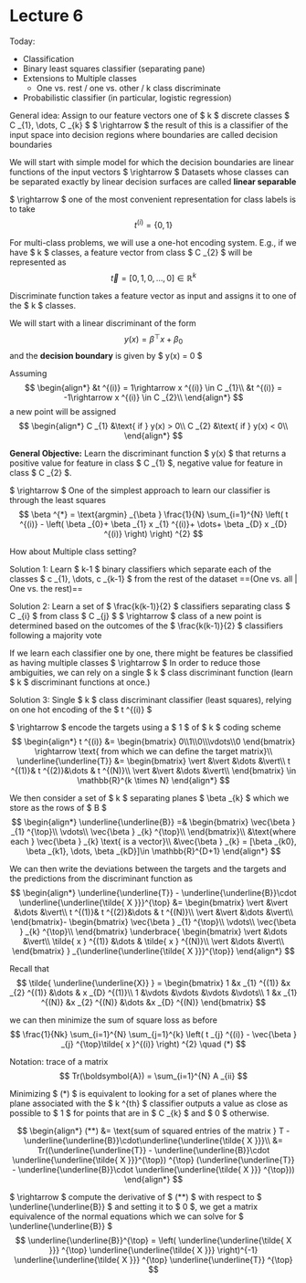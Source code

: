 # Lecture 6

Today:

- Classification
- Binary least squares classifier (separating pane)
- Extensions to Multiple classes
  - One vs. rest / one vs. other / k class discriminate
- Probabilistic classifier (in particular, logistic regression)

General idea: Assign to our feature vectors one of $ k $  discrete classes $ C _{1}, \dots, C _{k} $
$ \rightarrow $ the result of this is a classifier of the input space into decision regions where boundaries are called decision boundaries

We will start with simple model for which the decision boundaries are linear functions of the input vectors
$ \rightarrow $ Datasets whose classes can be separated exactly by linear decision surfaces are called **linear separable**

$ \rightarrow $ one of the most convenient representation for class labels is to take
$$
t ^{(i)} = \left\{ 0, 1 \right\}
$$

For multi-class problems, we will use a one-hot encoding system.
E.g., if we have $ k $ classes, a feature vector from class $ C _{2} $ will be represented as
$$
\vec{t} = [0, 1, 0, \dots, 0] \in \mathbb{R}^{k}
$$

Discriminate function takes a feature vector as input and assigns it to one of the $ k $ classes.

We will start with a linear discriminant of the form
$$
y(x) = \beta ^{\top} x + \beta _{0}
$$
and the **decision boundary** is given by $ y(x) = 0 $

Assuming
$$
\begin{align*}
&t ^{(i)} = 1\rightarrow x ^{(i)} \in C _{1}\\
&t ^{(i)} = -1\rightarrow x ^{(i)} \in C _{2}\\
\end{align*}
$$
a new point will be assigned
$$
\begin{align*}
C _{1} &\text{ if } y(x) > 0\\
C _{2} &\text{ if } y(x) < 0\\
\end{align*}
$$

**General Objective:**
Learn the discriminant function $ y(x) $ that returns a positive value for feature in class $ C _{1} $, negative value for feature in class $ C _{2} $.

$ \rightarrow $ One of the simplest approach to learn our classifier is through the least squares
$$
\beta ^{*} = \text{argmin} _{\beta } \frac{1}{N} \sum_{i=1}^{N}
\left( t ^{(i)} - \left( \beta _{0}+ \beta _{1} x _{1} ^{(i)}+ \dots+ \beta _{D} x _{D} ^{(i)}  \right) \right) ^{2}
$$

How about Multiple class setting?

Solution 1:
Learn $ k-1 $ binary classifiers which separate each of the classes $ c _{1}, \dots, c _{k-1} $ from the rest of the dataset
==(One vs. all | One vs. the rest)==

Solution 2:
Learn a set of $ \frac{k(k-1)}{2} $ classifiers separating class $ C _{i} $ from class $ C _{j} $
$ \rightarrow $ class of a new point is determined based on the outcomes of the $ \frac{k(k-1)}{2} $ classifiers following a majority vote

If we learn each classifier one by one, there might be features be classified as having multiple classes
$ \rightarrow $ In order to reduce those ambiguities, we can rely on a single $ k $ class discriminant function (learn $ k $ discriminant functions at once.)

Solution 3:
Single $ k $ class discriminant classifier (least squares), relying on one hot encoding of the $ t ^{(i)} $

$ \rightarrow $ encode the targets using a $ 1 $ of $ k $ coding scheme
$$
\begin{align*}
t ^{(i)} &=
\begin{bmatrix}
0\\1\\0\\\vdots\\0
\end{bmatrix}
\rightarrow \text{ from which we can define the target matrix}\\
\underline{\underline{T}} &=
\begin{bmatrix}
\vert &\vert &\dots &\vert\\
t ^{(1)}& t ^{(2)}&\dots & t ^{(N)}\\
\vert &\vert &\dots &\vert\\
\end{bmatrix}
\in \mathbb{R}^{k \times N}
\end{align*}
$$

We then consider a set of $ k $ separating planes $ \beta _{k} $ which we store as the rows of $ B $
$$
\begin{align*}
\underline{\underline{B}} =&
\begin{bmatrix}
\vec{\beta } _{1} ^{\top}\\
\vdots\\
\vec{\beta } _{k} ^{\top}\\
\end{bmatrix}\\
&\text{where each } \vec{\beta } _{k} \text{ is a vector}\\
&\vec{\beta } _{k} = [\beta _{k0}, \beta _{k1}, \dots, \beta _{kD}]\in \mathbb{R}^{D+1}
\end{align*}
$$

We can then write the deviations between the targets and the targets and the predictions from the discriminant function as
$$
\begin{align*}
\underline{\underline{T}} - \underline{\underline{B}}\cdot \underline{\underline{\tilde{ X }}}^{\top} &=
\begin{bmatrix}
\vert &\vert &\dots &\vert\\
t ^{(1)}& t ^{(2)}&\dots & t ^{(N)}\\
\vert &\vert &\dots &\vert\\
\end{bmatrix}-
\begin{bmatrix}
\vec{\beta } _{1} ^{\top}\\
\vdots\\
\vec{\beta } _{k} ^{\top}\\
\end{bmatrix}
\underbrace{
    \begin{bmatrix}
    \vert &\dots &\vert\\
    \tilde{ x } ^{(1)} &\dots & \tilde{ x } ^{(N)}\\
    \vert &\dots &\vert\\
    \end{bmatrix}
} _{\underline{\underline{\tilde{ X }}}^{\top}}
\end{align*}
$$

Recall that
$$
\tilde{ \underline{\underline{X}} } =
\begin{bmatrix}
1 &x _{1} ^{(1)} &x _{2} ^{(1)} &\dots & x _{D} ^{(1)}\\
1 &\vdots &\vdots &\vdots &\vdots\\
1 &x _{1} ^{(N)} &x _{2} ^{(N)} &\dots &x _{D} ^{(N)}
\end{bmatrix}
$$

we can then minimize the sum of square loss as before
$$
\frac{1}{Nk} \sum_{i=1}^{N} \sum_{j=1}^{k}
\left( t _{j} ^{(i)} - \vec{\beta } _{j} ^{\top}\tilde{ x }^{(i)} \right) ^{2}
\quad (*)
$$

Notation: trace of a matrix
$$
Tr(\boldsymbol{A}) = \sum_{i=1}^{N} A _{ii}
$$

Minimizing $ (*) $ is equivalent to looking for a set of planes where the plane associated with the $ k ^{th} $ classifier outputs a value as close as possible to $ 1 $ for points that are in $ C _{k} $ and $ 0 $ otherwise.

$$
\begin{align*}
(**) &= \text{sum of squared entries of the matrix } T - \underline{\underline{B}}\cdot\underline{\underline{\tilde{ X }}}\\
&= Tr((\underline{\underline{T}} - \underline{\underline{B}}\cdot \underline{\underline{\tilde{ X }}}^{\top}) ^{\top} (\underline{\underline{T}} - \underline{\underline{B}}\cdot \underline{\underline{\tilde{ X }}} ^{\top}))
\end{align*}
$$

$ \rightarrow $ compute the derivative of $ (**) $ with respect to $ \underline{\underline{B}} $ and setting it to $ 0 $, we get a matrix equivalence of the normal equations which we can solve for $ \underline{\underline{B}} $
$$
\underline{\underline{B}}^{\top} =
\left(
    \underline{\underline{\tilde{ X }}} ^{\top} \underline{\underline{\tilde{ X }}}
 \right)^{-1}
 \underline{\underline{\tilde{ X }}} ^{\top}
 \underline{\underline{T}} ^{\top}
$$
